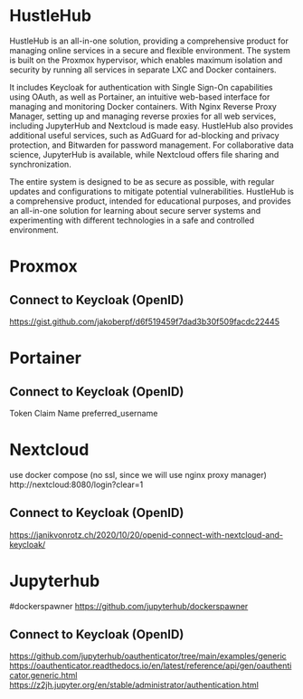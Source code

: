 # HustleHub

HustleHub is an all-in-one solution, providing a comprehensive product for managing online services in a secure and
flexible environment. The system is built on the Proxmox hypervisor, which enables maximum isolation and security by
running all services in separate LXC and Docker containers.

It includes Keycloak for authentication with Single Sign-On capabilities using OAuth, as well as Portainer, an intuitive
web-based interface for managing and monitoring Docker containers. With Nginx Reverse Proxy Manager, setting up and
managing reverse proxies for all web services, including JupyterHub and Nextcloud is made easy. HustleHub also provides
additional useful services, such as AdGuard for ad-blocking and privacy protection, and Bitwarden for password
management. For collaborative data science, JupyterHub is available, while Nextcloud offers file sharing and
synchronization.

The entire system is designed to be as secure as possible, with regular updates and configurations to mitigate potential
vulnerabilities. HustleHub is a comprehensive product, intended for educational purposes, and provides an all-in-one
solution for learning about secure server systems and experimenting with different technologies in a safe and controlled
environment.

# Proxmox
## Connect to Keycloak (OpenID)

https://gist.github.com/jakoberpf/d6f519459f7dad3b30f509facdc22445

# Portainer
## Connect to Keycloak (OpenID)

Token Claim Name preferred_username

# Nextcloud

use docker compose (no ssl, since we will use nginx proxy manager)
http://nextcloud:8080/login?clear=1
## Connect to Keycloak (OpenID)

https://janikvonrotz.ch/2020/10/20/openid-connect-with-nextcloud-and-keycloak/

# Jupyterhub

#dockerspawner
https://github.com/jupyterhub/dockerspawner

## Connect to Keycloak (OpenID)

https://github.com/jupyterhub/oauthenticator/tree/main/examples/generic
https://oauthenticator.readthedocs.io/en/latest/reference/api/gen/oauthenticator.generic.html
https://z2jh.jupyter.org/en/stable/administrator/authentication.html

